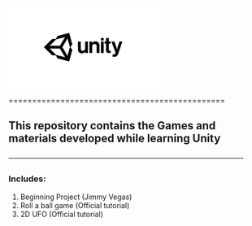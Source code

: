# 
<img src="https://github.com/Kechushou/Unity/blob/master/images/unity.jpg" width="300">

==============================================
## This repository contains the Games and materials developed while learning Unity
—————————————————————————————————
### Includes:
1. Beginning Project (Jimmy Vegas)
2. Roll a ball game (Official tutorial)
3. 2D UFO (Official tutorial)
